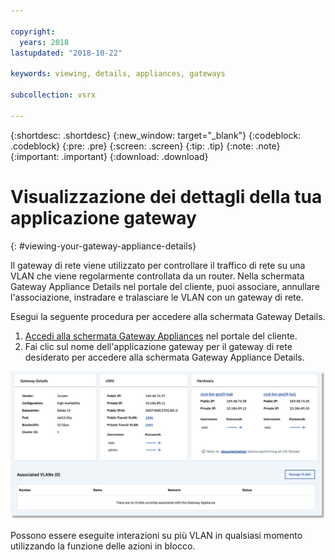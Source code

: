 ```yaml
---

copyright:
  years: 2018
lastupdated: "2018-10-22"

keywords: viewing, details, appliances, gateways

subcollection: vsrx

---
```


{:shortdesc: .shortdesc}
{:new_window: target="_blank"}
{:codeblock: .codeblock}
{:pre: .pre}
{:screen: .screen}
{:tip: .tip}
{:note: .note}
{:important: .important}
{:download: .download}

# Visualizzazione dei dettagli della tua applicazione gateway
{: #viewing-your-gateway-appliance-details}

Il gateway di rete viene utilizzato per controllare il traffico di rete su una VLAN che viene regolarmente controllata da un router. Nella schermata Gateway Appliance Details nel portale del cliente, puoi associare, annullare l'associazione, instradare e tralasciare le VLAN con un gateway di rete.

Esegui la seguente procedura per accedere alla schermata Gateway Details.

1. [Accedi alla schermata Gateway Appliances](/docs/infrastructure/vsrx?topic=vsrx-viewing-all-your-gateway-appliances) nel portale del cliente.
2. Fai clic sul nome dell'applicazione gateway per il gateway di rete desiderato per accedere alla schermata Gateway Appliance Details.

  <img src="images/gw-sa-details.png" alt="disegno" style="width: 700px;"/>

Possono essere eseguite interazioni su più VLAN in qualsiasi momento utilizzando la funzione delle azioni in blocco.
